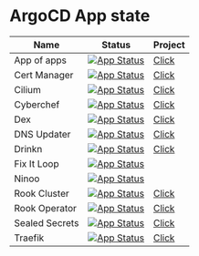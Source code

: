 # ArgoCD App state

| Name | Status | Project
|------|--------|--------|
| App of apps | [![App Status](https://argocd.lab.oscarr.nl/api/badge?name=app-of-apps&revision=true)](https://argocd.lab.oscarr.nl/applications/app-of-apps) | [Click](https://argo-cd.readthedocs.io/en/stable/operator-manual/cluster-bootstrapping/#app-of-apps-pattern)
| Cert Manager | [![App Status](https://argocd.lab.oscarr.nl/api/badge?name=cert-manager&revision=true)](https://argocd.lab.oscarr.nl/applications/cert-manager) | [Click](https://cert-manager.io/)
| Cilium | [![App Status](https://argocd.lab.oscarr.nl/api/badge?name=cilium&revision=true)](https://argocd.lab.oscarr.nl/applications/cilium) | [Click](https://cilium.io/)
| Cyberchef | [![App Status](https://argocd.lab.oscarr.nl/api/badge?name=cyberchef&revision=true)](https://argocd.lab.oscarr.nl/applications/cyberchef) | [Click](https://github.com/gchq/CyberChef)
| Dex | [![App Status](https://argocd.lab.oscarr.nl/api/badge?name=dex&revision=true)](https://argocd.lab.oscarr.nl/applications/dex) | [Click](https://dexidp.io/)
| DNS Updater | [![App Status](https://argocd.lab.oscarr.nl/api/badge?name=dns-updater&revision=true)](https://argocd.lab.oscarr.nl/applications/dns-updater) | [Click](https://github.com/bierteam/kubernetes-dns)
| Drinkn | [![App Status](https://argocd.lab.oscarr.nl/api/badge?name=drinkn&revision=true)](https://argocd.lab.oscarr.nl/applications/drinkn) | [Click](https://github.com/bierteam/drinkn)
| Fix It Loop | [![App Status](https://argocd.lab.oscarr.nl/api/badge?name=fixitloop&revision=true)](https://argocd.lab.oscarr.nl/applications/fixitloop) |
| Ninoo | [![App Status](https://argocd.lab.oscarr.nl/api/badge?name=ninoo&revision=true)](https://argocd.lab.oscarr.nl/applications/ninoo) |
| Rook Cluster | [![App Status](https://argocd.lab.oscarr.nl/api/badge?name=rook-cluster&revision=true)](https://argocd.lab.oscarr.nl/applications/rook-cluster) | [Click](https://rook.io/)
| Rook Operator | [![App Status](https://argocd.lab.oscarr.nl/api/badge?name=rook-operator&revision=true)](https://argocd.lab.oscarr.nl/applications/rook-operator) | [Click](https://rook.io/)
| Sealed Secrets | [![App Status](https://argocd.lab.oscarr.nl/api/badge?name=sealed-secrets&revision=true)](https://argocd.lab.oscarr.nl/applications/sealed-secrets) | [Click](https://github.com/bitnami-labs/sealed-secrets)
| Traefik | [![App Status](https://argocd.lab.oscarr.nl/api/badge?name=traefik&revision=true)](https://argocd.lab.oscarr.nl/applications/treafik) | [Click](https://github.com/traefik/traefik)
